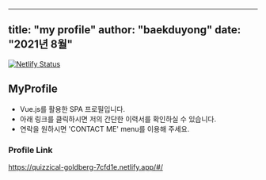 
---
title: "my profile"
author: "baekduyong"
date: "2021년 8월"
---


[![Netlify Status](https://api.netlify.com/api/v1/badges/85e1d464-7560-4c07-859d-89c91ab5e949/deploy-status)](https://app.netlify.com/sites/quizzical-goldberg-7cfd1e/deploys)



## MyProfile
* Vue.js를 활용한 SPA 프로필입니다.
* 아래 링크를 클릭하시면 저의 간단한 이력서를 확인하실 수 있습니다.
* 연락을 원하시면 'CONTACT ME' menu를 이용해 주세요.


### Profile Link
https://quizzical-goldberg-7cfd1e.netlify.app/#/
